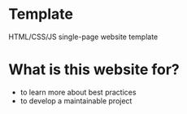 # Template
HTML/CSS/JS single-page website template

# What is this website for?
- to learn more about best practices
- to develop a maintainable project
